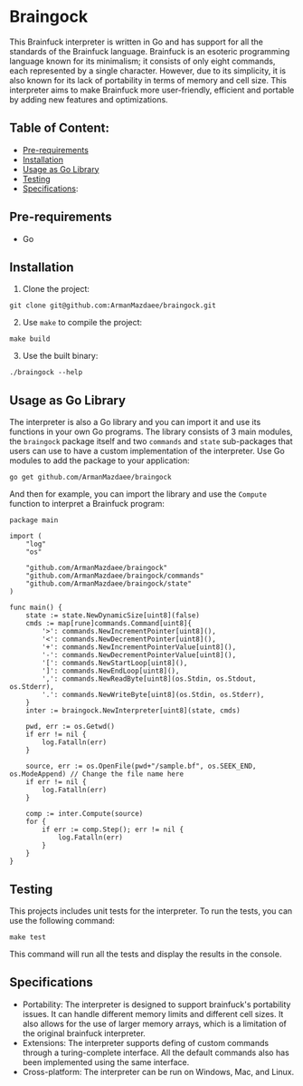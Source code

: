 # Braingock

This Brainfuck interpreter is written in Go and has support for all the standards of the Brainfuck language. Brainfuck is an esoteric programming language known for its minimalism; it consists of only eight commands, each represented by a single character. However, due to its simplicity, it is also known for its lack of portability in terms of memory and cell size. This interpreter aims to make Brainfuck more user-friendly, efficient and portable by adding new features and optimizations.

## Table of Content:

- [Pre-requirements](#pre-requirements)
- [Installation](#installation)
- [Usage as Go Library](#usage-as-go-library)
- [Testing](#testing)
- [Specifications](#specifications):

## Pre-requirements

- Go

## Installation

1. Clone the project:

```
git clone git@github.com:ArmanMazdaee/braingock.git
```

2. Use `make` to compile the project:

```
make build
```

3. Use the built binary:

```
./braingock --help
```

## Usage as Go Library
The interpreter is also a Go library and you can import it and use its functions in your own Go programs. The library consists of 3 main modules, the `braingock` package itself and two `commands` and `state` sub-packages that users can use to have a custom implementation of the interpreter. 
Use Go modules to add the package to your application:
```
go get github.com/ArmanMazdaee/braingock
```

And then for example, you can import the library and use the `Compute` function to interpret a Brainfuck program:
```
package main

import (
	"log"
	"os"

	"github.com/ArmanMazdaee/braingock"
	"github.com/ArmanMazdaee/braingock/commands"
	"github.com/ArmanMazdaee/braingock/state"
)

func main() {
    state := state.NewDynamicSize[uint8](false)
    cmds := map[rune]commands.Command[uint8]{
        '>': commands.NewIncrementPointer[uint8](),
        '<': commands.NewDecrementPointer[uint8](),
        '+': commands.NewIncrementPointerValue[uint8](),
        '-': commands.NewDecrementPointerValue[uint8](),
        '[': commands.NewStartLoop[uint8](),
        ']': commands.NewEndLoop[uint8](),
        ',': commands.NewReadByte[uint8](os.Stdin, os.Stdout, os.Stderr),
        '.': commands.NewWriteByte[uint8](os.Stdin, os.Stderr),
    }
    inter := braingock.NewInterpreter[uint8](state, cmds)

	pwd, err := os.Getwd()
    if err != nil {
        log.Fatalln(err)
    }

	source, err := os.OpenFile(pwd+"/sample.bf", os.SEEK_END, os.ModeAppend) // Change the file name here
    if err != nil {
        log.Fatalln(err)
    }

    comp := inter.Compute(source)
	for {
        if err := comp.Step(); err != nil {
            log.Fatalln(err)
        }
    }
}
```


## Testing
This projects includes unit tests for the interpreter. To run the tests, you can use the following command:
```
make test
```
This command will run all the tests and display the results in the console.


## Specifications

- Portability: The interpreter is designed to support brainfuck's portability issues. It can handle different memory limits and different cell sizes. It also allows for the use of larger memory arrays, which is a limitation of the original brainfuck interpreter.
- Extensions: The interpreter supports defing of custom commands through a turing-complete interface. All the default commands also has been implemented using the same interface.
- Cross-platform: The interpreter can be run on Windows, Mac, and Linux.